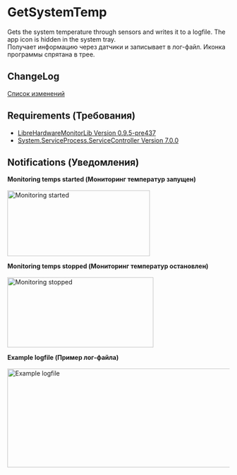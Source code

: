 # GetSystemTemp

Gets the system temperature through sensors and writes it to a logfile. The app icon is hidden in the system tray.  
Получает информацию через датчики и записывает в лог-файл. Иконка программы спрятана в трее.

## ChangeLog
[Список изменений](https://github.com/Br41nfck/GetSystemTemp/blob/main/Changelog.md)

## Requirements (Требования)

- [LibreHardwareMonitorLib Version 0.9.5-pre437](https://www.nuget.org/packages/LibreHardwareMonitorLib/0.9.5-pre437)  
- [System.ServiceProcess.ServiceController Version 7.0.0](https://www.nuget.org/packages/System.ServiceProcess.ServiceController/7.0.0)  

## Notifications (Уведомления)

**Monitoring temps started (Мониторинг температур запущен)**  
<br>
<img width="323" height="149" alt="Monitoring started" src="https://github.com/user-attachments/assets/6be54583-0a81-4f38-b7f5-a22817c998a9" />

**Monitoring temps stopped (Мониторинг температур остановлен)**  
<br>
<img width="331" height="159" alt="Monitoring stopped" src="https://github.com/user-attachments/assets/052b934b-5d17-4be3-bab5-15d3f4ef9dd3" />

**Example logfile (Пример лог-файла)**
<br><br>
<img width="1228" height="224" alt="Example logfile" src="https://github.com/user-attachments/assets/3e691309-5ccb-4568-ada5-46053ef0e6d9" />
